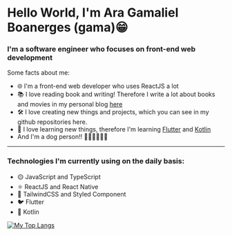 # Hello World, I'm Ara Gamaliel Boanerges (gama)😁

### I'm a software engineer who focuses on front-end web development
Some facts about me:
- 🌐 I'm a front-end web developer who uses ReactJS a lot
- 📚 I love reading book and writing! Therefore I write a lot about books and movies in my personal blog [here](https://www.gumrindelwald.com)
- 🛠️ I love creating new things and projects, which you can see in my github repositories here.
- 📱 I love learning new things, therefore I'm learning [Flutter](https://flutter.dev/) and [Kotlin](https://kotlinlang.org/)
- And I'm a dog person!! 🥰🐶🦮🐕‍🦺🐩
---
### Technologies I'm currently using on the daily basis:
- 🟡 JavaScript and TypeScript
- ⚛️ ReactJS and React Native
- 🎨 TailwindCSS and Styled Component
- 🐦 Flutter
- 🤖 Kotlin

[![My Top Langs](https://github-readme-stats.vercel.app/api/top-langs/?username=gamalielara)](https://github.com/anuraghazra/github-readme-stats)
